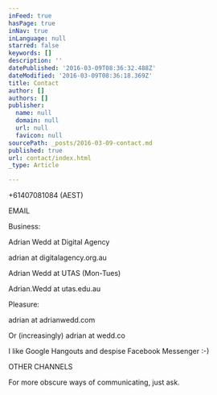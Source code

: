 ```yaml
---
inFeed: true
hasPage: true
inNav: true
inLanguage: null
starred: false
keywords: []
description: ''
datePublished: '2016-03-09T08:36:32.488Z'
dateModified: '2016-03-09T08:36:18.369Z'
title: Contact
author: []
authors: []
publisher:
  name: null
  domain: null
  url: null
  favicon: null
sourcePath: _posts/2016-03-09-contact.md
published: true
url: contact/index.html
_type: Article

---
```

+61407081084 (AEST)

EMAIL

Business:

Adrian Wedd  at Digital Agency 

adrian at digitalagency.org.au

Adrian Wedd at UTAS (Mon-Tues)

Adrian.Wedd at utas.edu.au

Pleasure:

adrian at adrianwedd.com

Or (increasingly) adrian at wedd.co

I like Google Hangouts and despise Facebook Messenger :-)

OTHER CHANNELS

For more obscure ways of communicating, just ask.